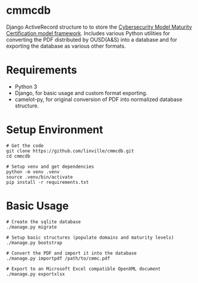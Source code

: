 cmmcdb
======

Django ActiveRecord structure to to store the [Cybersecurity Model Maturity Certification model framework](https://www.acq.osd.mil/cmmc/). Includes various Python utilities for converting the PDF distributed by
OUSD(A&S) into a database and for exporting the database as various other formats.


Requirements
============
* Python 3
* Django, for basic usage and custom format exporting.
* camelot-py, for original conversion of PDF into normalized database structure.


Setup Environment
=================
    # Get the code
    git clone https://github.com/linville/cmmcdb.git
    cd cmmcdb
    
    # Setup venv and get dependencies
    python -m venv .venv
    source .venv/bin/activate
    pip install -r requirements.txt


Basic Usage
===========
    # Create the sqlite database
    ./manage.py migrate
    
    # Setup basic structures (populate domains and maturity levels)
    ./manage.py bootstrap
    
    # Convert the PDF and import it into the database
    ./manage.py importpdf /path/to/cmmc.pdf
    
    # Export to an Microsoft Excel compatible OpenXML document
    ./manage.py exportxlsx
